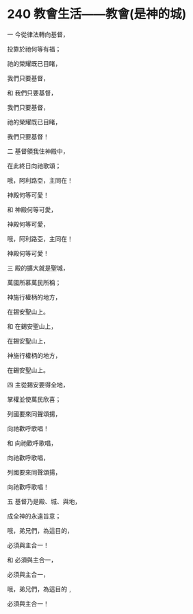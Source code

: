 # 240 教會生活——教會(是神的城)

一 今從律法轉向基督，

投靠於祂何等有福；

祂的榮耀既已目睹，

我們只要基督，

和 我們只要基督，

我們只要基督，

祂的榮耀既已目睹，

我們只要基督！

二 基督領我住神殿中，

在此終日向祂歌頌；

哦，阿利路亞，主同在！

神殿何等可愛！

和 神殿何等可愛，

神殿何等可愛，

哦，阿利路亞，主同在！

神殿何等可愛！

三 殿的擴大就是聖城，

萬國所慕萬民所稱；

神施行權柄的地方，

在錫安聖山上。

和 在錫安聖山上，

在錫安聖山上，

神施行權柄的地方，

在錫安聖山上。

四 主從錫安要得全地，

掌權並使萬民欣喜；

列國要來同聲頌揚，

向祂歡呼歌唱！

和 向祂歡呼歌唱，

向祂歡呼歌唱，

列國要來同聲頌揚，

向祂歡呼歌唱！

五 基督乃是殿、城、與地，

成全神的永遠旨意；

哦，弟兄們，為這目的，

必須與主合一！

和 必須與主合一，

必須與主合一，

哦，弟兄們，為這目的﹐

必須與主合一！

